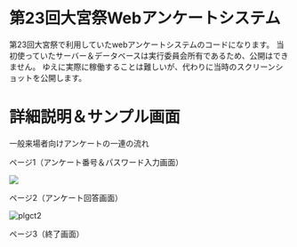 # 第23回大宮祭Webアンケートシステム

第23回大宮祭で利用していたwebアンケートシステムのコードになります。
当初使っていたサーバー＆データベースは実行委員会所有であるため、公開はできません。
ゆえに実際に稼働することは難しいが、代わりに当時のスクリーンショットを公開します。


# 詳細説明＆サンプル画面

一般来場者向けアンケートの一連の流れ

ページ1（アンケート番号＆パスワード入力画面）

![](https://user-images.githubusercontent.com/64080637/169736105-50fe8826-a34a-47b2-a062-fb0261545a2f.PNG)




ページ2（アンケート回答画面）

![plgct2](https://user-images.githubusercontent.com/64080637/169736963-f669a275-c387-49a5-b78e-03556aef8a22.PNG)


ページ3（終了画面）


